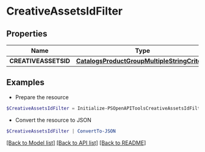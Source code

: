 # CreativeAssetsIdFilter
## Properties

Name | Type | Description | Notes
------------ | ------------- | ------------- | -------------
**CREATIVEASSETSID** | [**CatalogsProductGroupMultipleStringCriteria**](.md) |  | 

## Examples

- Prepare the resource
```powershell
$CreativeAssetsIdFilter = Initialize-PSOpenAPIToolsCreativeAssetsIdFilter  -CREATIVEASSETSID null
```

- Convert the resource to JSON
```powershell
$CreativeAssetsIdFilter | ConvertTo-JSON
```

[[Back to Model list]](../README.md#documentation-for-models) [[Back to API list]](../README.md#documentation-for-api-endpoints) [[Back to README]](../README.md)

